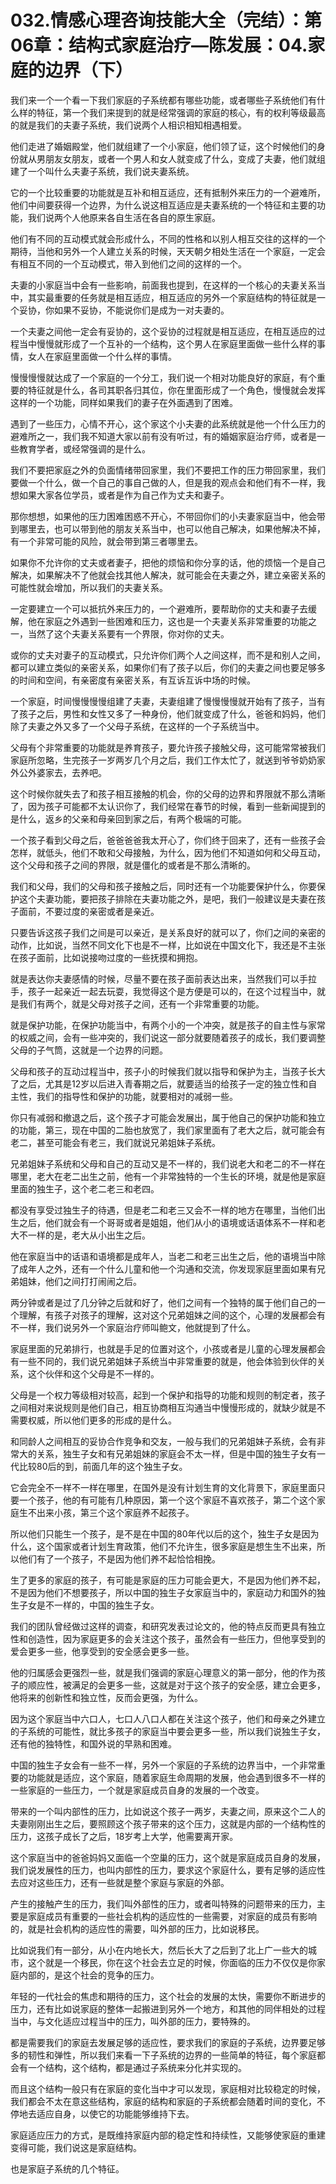 # 032.情感心理咨询技能大全（完结）：第06章：结构式家庭治疗—陈发展：04.家庭的边界（下）

我们来一个一个看一下我们家庭的子系统都有哪些功能，或者哪些子系统他们有什么样的特征，第一个我们来提到的就是经常强调的家庭的核心，有的权利等级最高的就是我们的夫妻子系统，我们说两个人相识相知相遇相爱。

他们走进了婚姻殿堂，他们就组建了一个小家庭，他们领了证，这个时候他们的身份就从男朋友女朋友，或者一个男人和女人就变成了什么，变成了夫妻，他们就组建了一个叫什么夫妻子系统，我们说夫妻系统。

它的一个比较重要的功能就是互补和相互适应，还有抵制外来压力的一个避难所，他们中间要获得一个边界，为什么说这相互适应是夫妻系统的一个特征和主要的功能，我们说两个人他原来各自生活在各自的原生家庭。

他们有不同的互动模式就会形成什么，不同的性格和以别人相互交往的这样的一个期待，当他和另外一个人建立关系的时候，天天朝夕相处生活在一个家庭，一定会有相互不同的一个互动模式，带入到他们之间的这样的一个。

夫妻的小家庭当中会有一些影响，前面我也提到，在这样的一个核心的夫妻关系当中，其实最重要的任务就是相互适应，相互适应的另外一个家庭结构的特征就是一个妥协，你如果不妥协，不能说你们是成为一对夫妻的。

一个夫妻之间他一定会有妥协的，这个妥协的过程就是相互适应，在相互适应的过程当中慢慢就形成了一个互补的一个结构，这个男人在家庭里面做一些什么样的事情，女人在家庭里面做一个什么样的事情。

慢慢慢慢就达成了一个家庭的一个分工，我们说一个相对功能良好的家庭，有个重要的特征就是什么，各司其职各归其位，你在里面形成了一个角色，慢慢就会发挥这样的一个功能，同样如果我们的妻子在外面遇到了困难。

遇到了一些压力，心情不开心，这个家这个小夫妻的此系统就是他一个什么压力的避难所之一，我们我不知道大家以前有没有听过，有的婚姻家庭治疗师，或者是一些教育学者，或经常强调的是什么。

我们不要把家庭之外的负面情绪带回家里，我们不要把工作的压力带回家里，我们要做一个什么，做一个自己的事自己做的人，但是我的观点会和他们有不一样，我想如果大家各位学员，或者是作为自己作为丈夫和妻子。

那你想想，如果他的压力困难困惑不开心，不带回你们的小夫妻家庭当中，他会带到哪里去，也可以带到他的朋友关系当中，也可以他自己解决，如果他解决不掉，有一个非常可能的风险，就会带到第三者哪里去。

如果你不允许你的丈夫或者妻子，把他的烦恼和你分享的话，他的烦恼一个是自己解决，如果解决不了他就会找其他人解决，就可能会在夫妻之外，建立亲密关系的可能性就会增加，所以我们的夫妻关系。

一定要建立一个可以抵抗外来压力的，一个避难所，要帮助你的丈夫和妻子去缓解，他在家庭之外遇到一些困难和压力，这也是一个夫妻关系非常重要的功能之一，当然了这个夫妻关系要有一个界限，你对你的丈夫。

或你的丈夫对妻子的互动模式，只允许你们两个人之间这样，而不是和别人之间，都可以建立类似的亲密关系，如果你们有了孩子以后，你们的夫妻之间也要足够多的时间和空间，有亲密度有亲密关系，有互诉互诉中场的时候。

一个家庭，时间慢慢慢慢组建了夫妻，夫妻组建了慢慢慢慢就开始有了孩子，当有了孩子之后，男性和女性又多了一种身份，他们就变成了什么，爸爸和妈妈，他们除了夫妻之外又多了一个父母子系统，在这样的一个子系统当中。

父母有个非常重要的功能就是养育孩子，要允许孩子接触父母，这可能常常被我们家庭所忽略，生完孩子一岁两岁几个月之后，我们工作太忙了，就送到爷爷奶奶家外公外婆家去，去养吧。

这个时候你就失去了和孩子相互接触的机会，你的父母的边界和界限就不那么清晰了，因为孩子可能都不太认识你了，我们经常在春节的时候，看到一些新闻提到的是什么，返乡的父亲和母亲回到家之后，有两个极端的可能。

一个孩子看到父母之后，爸爸爸爸我太开心了，你们终于回来了，还有一些孩子会怎样，就低头，他们不敢和父母接触，为什么，因为他们不知道如何和父母互动，这个父母和孩子之间的界限，就是僵化的或者是不那么清晰的。

我们和父母，我们的父母和孩子接触之后，同时还有一个功能要保护什么，你要保护这个夫妻功能，要把孩子排除在夫妻功能之外，是吧，我们一般建议是夫妻在孩子面前，不要过度的亲密或者是亲近。

只要告诉这孩子我们之间是可以亲近，是关系良好的就可以了，你们之间的亲密的动作，比如说，当然不同文化下也是不一样，比如说在中国文化下，我还是不主张在孩子面前，比如说接吻过度的一些抚摸和拥抱。

就是表达你夫妻感情的时候，尽量不要在孩子面前表达出来，当然我们可以手拉手，孩子一起亲近一起去玩耍，我觉得这个是方便是可以的，在这个过程当中，就是我们有两个，就是父母对孩子之间，还有一个非常重要的功能。

就是保护功能，在保护功能当中，有两个小的一个冲突，就是孩子的自主性与家常的权威之间，会有一些冲突的，我们说这一部分就要随着孩子的成长，我们要调整父母的子气筒，这就是一个边界的问题。

父母和孩子的互动过程当中，孩子小的时候我们就以指导和保护为主，当孩子长大了之后，尤其是12岁以后进入青春期之后，就要适当的给孩子一定的独立性和自主性，我们的指导性和保护的功能，就要相对的减弱一些。

你只有减弱和撤退之后，这个孩子才可能会发展出，属于他自己的保护功能和独立的功能，第三，现在中国的二胎也放宽了，我们家里面有了老大之后，就可能会有老二，甚至可能会有老三，我们就说兄弟姐妹子系统。

兄弟姐妹子系统和父母和自己的互动又是不一样的，我们说老大和老二的不一样在哪里，老大在老二出生之前，他有一个非常独特的一个生长的环境，就是他是家庭里面的独生子，这个老二老三和老四。

都没有享受过独生子的待遇，但是老二和老三又会不一样的地方在哪里，当他们出生之后，他们就会有一个哥哥或者是姐姐，他们从小的语境或话语体系不一样和老大不一样的是，老大从小出生之后。

他在家庭当中的话语和语境都是成年人，当老二和老三出生之后，他的语境当中除了成年人之外，还有一个什么儿童和他一个沟通和交流，你发现家庭里面如果有兄弟姐妹，他们之间打打闹闹之后。

两分钟或者是过了几分钟之后就和好了，他们之间有一个独特的属于他们自己的一个理解，有孩子对孩子的理解，这对这个兄弟姐妹之间的这个，心理的发展都会有不一样，我们说另外一个家庭治疗师叫鲍文，他就提到了什么。

家庭里面的兄弟排行，也就是手足的位置对这个，小孩或者是儿童的心理发展都会有一些不同的，我们说兄弟姐妹子系统当中非常重要的就是，他会体验到伙伴的关系，这个伙伴和这个父母是不一样的。

父母是一个权力等级相对较高，起到一个保护和指导的功能和规则的制定者，孩子之间相对来说规则是他们自己，相互协商相互沟通当中慢慢形成的，就缺少就是不需要权威，所以他们更多的形成的是什么。

和同龄人之间相互的妥协合作竞争和交友，一般与我们的兄弟姐妹子系统，会有非常大的关系，独生子女和有兄弟姐妹的家庭会不太一样，但是中国的独生子女有一代比较80后的到，前面几年的这个独生子女。

它会完全不一样不一样在哪里，在国外是没有计划生育的文化背景下，家庭里面只要一个孩子，他的有可能有几种原因，第一个这个家庭不喜欢孩子，第二个这个家庭生不出来小孩，第三个这个家庭养不起孩子。

所以他们只能生一个孩子，是不是在中国的80年代以后的这个，独生子女是因为什么，这个国家或者计划生育政策，他们不允许生，很多家庭是想生生不出来，所以他们有了一个孩子，不是因为他们养不起恰恰相挽。

生了更多的家庭的孩子，有可能是家庭的压力可能会更大，不是因为他们养不起，不是因为他们不想要孩子，所以中国的独生子女家庭当中的，家庭动力和国外的独生子女是不一样的，中国的独生子女。

我们的团队曾经做过这样的调查，和研究发表过论文的，他的特点反而更具有独立性和创造性，因为家庭更多的会关注这个孩子，虽然会有一些压力，但他享受到的爱会更多一些，他享受到的安全感会更多一些。

他的归属感会更强烈一些，就是我们强调的家庭心理意义的第一部分，他的作为孩子的顺应性，被满足的会更多一些，这就是对于这个孩子的安全感，建立会更多，他将来的创新性和独立性，反而会更强，为什么。

因为这个家庭当中六口人，七口人八口人都在关注这个孩子，他们和母亲之外建立的子系统的可能性，就比多孩子的家庭当中要会更多一些，所以我们说独生子女，还有他的独特性，和国外说的早熟和困难。

中国的独生子女会有一些不一样，另外一个家庭的子系统的边界当中，一个非常重要的功能就是适应，这个家庭，随着家庭生命周期的发展，他会遇到很多不一样的一些家庭的一些压力，一个就是家庭成员自身的发展的一个改变。

带来的一个叫内部性的压力，比如说这个孩子一两岁，夫妻之间，原来这个二人的夫妻刚刚出生之后，要照顾这个孩子带来的这个压力，这就是内部的一个结构性的压力，这孩子成长了之后，18岁考上大学，他需要离开家。

这个家庭当中的爸爸妈妈又面临一个空巢的压力，这个就是家庭成员自身的发展，我们说发展性的压力，也叫内部性的压力，要求这个家庭什么，要有足够的适应性去应对这些压力，还有一些就是整个家庭与家庭的外部。

产生的接触产生的压力，我们叫外部性的压力，或者叫特殊的问题带来的压力，主要是家庭成员有重要的一些社会机构的适应性的一些需要，对家庭的成员有影响的，就是社会机构的适应性的需要，叫外部的压力，比如说移民。

比如说我们有一部分，从小在内地长大，然后长大了之后到了北上广一些大的城市，这个就是一个移民，你在这个社会去立足的时候，你面临的压力不仅仅是你家庭内部的，是这个社会的竞争的压力。

年轻的一代社会的焦虑和期待的压力，这个社会的发展的太快，需要你不断进步的压力，还有比如说家庭的整体一起搬进到另外一个地方，和其他的同伴相处的过程当中，与文化适应过程当中的压力，叫外部的压力，要特殊的。

都是需要我们的家庭去发展足够的适应性，要求我们的家庭的子系统，边界要足够多的韧性和弹性，所以我们来看一下子系统的边界的一些简单的特征，每个家庭都会有一个结构，这个结构，都是通过子系统来分化并实现的。

而且这个结构一般只有在家庭的变化当中才可以发现，家庭相对比较稳定的时候，我们都会不太在意这些结构，家庭的结构和家庭的子系统都会随着时间的变化，不停地去适应自身，以使它的功能能够维持下去。

家庭适应压力的方式，是既维持家庭内部的稳定性和持续性，又能够使家庭的重建变得可能，我们说这是家庭结构。

也是家庭子系统的几个特征。